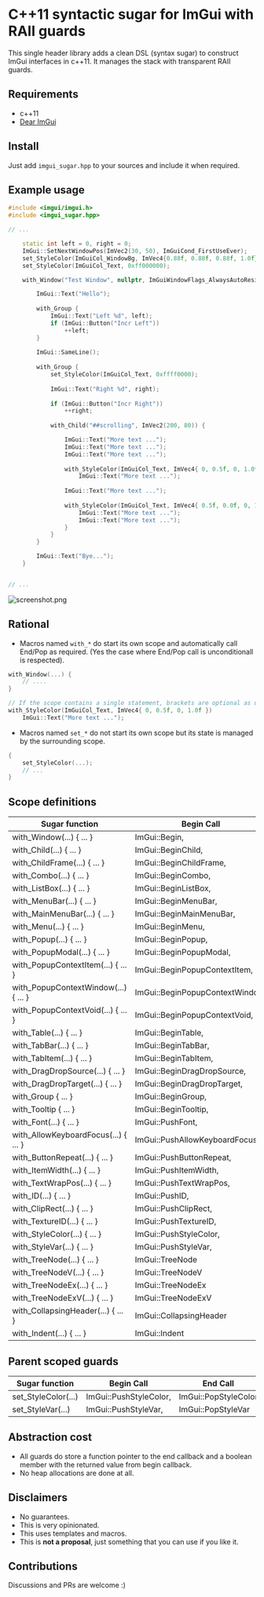 # C++11 syntactic sugar for ImGui with RAII guards

This single header library adds a clean DSL (syntax sugar) to
construct ImGui interfaces in c++11. It manages the stack with transparent
RAII guards.

## Requirements

* c++11
* [Dear ImGui](https://github.com/ocornut/imgui)

## Install

Just add `imgui_sugar.hpp` to your sources and include it when required.

## Example usage

```cpp
#include <imgui/imgui.h>
#include <imgui_sugar.hpp>

// ...

    static int left = 0, right = 0;
    ImGui::SetNextWindowPos(ImVec2(30, 50), ImGuiCond_FirstUseEver);
    set_StyleColor(ImGuiCol_WindowBg, ImVec4{0.88f, 0.88f, 0.88f, 1.0f});        
    set_StyleColor(ImGuiCol_Text, 0xff000000);

    with_Window("Test Window", nullptr, ImGuiWindowFlags_AlwaysAutoResize) {

        ImGui::Text("Hello");
        
        with_Group {
            ImGui::Text("Left %d", left);
            if (ImGui::Button("Incr Left"))
                ++left;
        }
        
        ImGui::SameLine();
        
        with_Group {
            set_StyleColor(ImGuiCol_Text, 0xffff0000);
        
            ImGui::Text("Right %d", right);
        
            if (ImGui::Button("Incr Right"))
                ++right;
        
            with_Child("##scrolling", ImVec2(200, 80)) {

                ImGui::Text("More text ...");
                ImGui::Text("More text ...");
                ImGui::Text("More text ...");
                
                with_StyleColor(ImGuiCol_Text, ImVec4{ 0, 0.5f, 0, 1.0f })
                    ImGui::Text("More text ...");
                
                ImGui::Text("More text ...");
                
                with_StyleColor(ImGuiCol_Text, ImVec4{ 0.5f, 0.0f, 0, 1.0f }) {
                    ImGui::Text("More text ...");
                    ImGui::Text("More text ...");
                }
            }
        }

        ImGui::Text("Bye...");
    }    


// ...

```

![screenshot.png](screenshot.png)

## Rational

* Macros named `with_*` do start its own scope and automatically call End/Pop as required. (Yes the case where End/Pop call is unconditionall is respected).

```cpp
with_Window(...) { 
    // ....
}

// If the scope contains a single statement, brackets are optional as usual.
with_StyleColor(ImGuiCol_Text, ImVec4{ 0, 0.5f, 0, 1.0f })
    ImGui::Text("More text ...");

```

* Macros named `set_*` do not start its own scope but its state is managed by the surrounding scope.

```cpp
{
    set_StyleColor(...);
    // ...
}

```


## Scope definitions 

Sugar function                |Begin Call               |End Call |
| --- | --- | --- |
|with_Window(...) { ... }             |ImGui::Begin,                   |ImGui::End |               
|with_Child(...) { ... }              |ImGui::BeginChild,              |ImGui::EndChild |          
|with_ChildFrame(...) { ... }         |ImGui::BeginChildFrame,         |ImGui::EndChildFrame |     
|with_Combo(...) { ... }              |ImGui::BeginCombo,              |ImGui::EndCombo |          
|with_ListBox(...) { ... }            |ImGui::BeginListBox,            |ImGui::EndListBox |        
|with_MenuBar(...) { ... }            |ImGui::BeginMenuBar,            |ImGui::EndMenuBar |        
|with_MainMenuBar(...) { ... }        |ImGui::BeginMainMenuBar,        |ImGui::EndMainMenuBar |    
|with_Menu(...) { ... }               |ImGui::BeginMenu,               |ImGui::EndMenu |           
|with_Popup(...) { ... }              |ImGui::BeginPopup,              |ImGui::EndPopup |          
|with_PopupModal(...) { ... }         |ImGui::BeginPopupModal,         |ImGui::EndPopup |          
|with_PopupContextItem(...) { ... }   |ImGui::BeginPopupContextItem,   |ImGui::EndPopup |          
|with_PopupContextWindow(...) { ... } |ImGui::BeginPopupContextWindow, |ImGui::EndPopup |          
|with_PopupContextVoid(...) { ... }   |ImGui::BeginPopupContextVoid,   |ImGui::EndPopup |          
|with_Table(...) { ... }              |ImGui::BeginTable,              |ImGui::EndTable |          
|with_TabBar(...) { ... }             |ImGui::BeginTabBar,             |ImGui::EndTabBar |         
|with_TabItem(...) { ... }            |ImGui::BeginTabItem,            |ImGui::EndTabItem |        
|with_DragDropSource(...) { ... }     |ImGui::BeginDragDropSource,     |ImGui::EndDragDropSource | 
|with_DragDropTarget(...) { ... }     |ImGui::BeginDragDropTarget,     |ImGui::EndDragDropTarget | 
|with_Group { ... }                   |ImGui::BeginGroup,              |ImGui::EndGroup |
|with_Tooltip { ... }                 |ImGui::BeginTooltip,            |ImGui::EndTooltip |
|with_Font(...) { ... }               |ImGui::PushFont,                |ImGui::PopFont |               
|with_AllowKeyboardFocus(...) { ... } |ImGui::PushAllowKeyboardFocus,  |ImGui::PopAllowKeyboardFocus | 
|with_ButtonRepeat(...) { ... }       |ImGui::PushButtonRepeat,        |ImGui::PopButtonRepeat |       
|with_ItemWidth(...) { ... }          |ImGui::PushItemWidth,           |ImGui::PopItemWidth |          
|with_TextWrapPos(...) { ... }        |ImGui::PushTextWrapPos,         |ImGui::PopTextWrapPos |        
|with_ID(...) { ... }                 |ImGui::PushID,                  |ImGui::PopID |                 
|with_ClipRect(...) { ... }           |ImGui::PushClipRect,            |ImGui::PopClipRect |           
|with_TextureID(...) { ... }          |ImGui::PushTextureID,           |ImGui::PopTextureID |          
|with_StyleColor(...) { ... }         |ImGui::PushStyleColor,          |ImGui::PopStyleColor |           
|with_StyleVar(...) { ... }           |ImGui::PushStyleVar,            |ImGui::PopStyleVar |          
|with_TreeNode(...) { ... }           |ImGui::TreeNode                 |ImGui::TreePop |
|with_TreeNodeV(...) { ... }          |ImGui::TreeNodeV                |ImGui::TreePop |
|with_TreeNodeEx(...) { ... }         |ImGui::TreeNodeEx               |ImGui::TreePop |
|with_TreeNodeExV(...) { ... }        |ImGui::TreeNodeExV              |ImGui::TreePop |
|with_CollapsingHeader(...) { ... }   |ImGui::CollapsingHeader         | |           
|with_Indent(...) { ... }             |ImGui::Indent                   |ImGui::Unindent|           

## Parent scoped guards 

Sugar function |Begin Call |End Call |
| --- | --- | --- |
|set_StyleColor(...) |ImGui::PushStyleColor, |ImGui::PopStyleColor |           
|set_StyleVar(...)   |ImGui::PushStyleVar,   |ImGui::PopStyleVar |          

## Abstraction cost

* All guards do store a function pointer to the end callback and a boolean member with the returned value from begin callback.
* No heap allocations are done at all.

## Disclaimers

* No guarantees.
* This is very opinionated.
* This uses templates and macros.
* This is **not a proposal**, just something that you can use if you like it.

## Contributions

Discussions and PRs are welcome :)